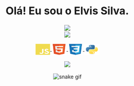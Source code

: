  <h1 align="center" > Olá! Eu sou o Elvis Silva. </h1>

 <div align="center" >
  <a href="https://github.com/elvisilvaa">
  <img height="184em" align="center" src="https://github-readme-stats.vercel.app/api?username=develvisilva&show_icons=true&theme=merko&include_all_commits=true&count_private=true"/><br/>
  <img height="180em" align="center" src="https://github-readme-stats.vercel.app/api/top-langs/?username=develvisilva&layout=compact&langs_count=16&theme=merko"/>
</div>
  
  <div align="center" style="display: inline_block"><br>
  <img align="center" alt="Rafa-Js" height="30" width="40" src="https://raw.githubusercontent.com/devicons/devicon/master/icons/javascript/javascript-plain.svg">
  <img align="center" alt="Rafa-HTML" height="30" width="40" src="https://raw.githubusercontent.com/devicons/devicon/master/icons/html5/html5-original.svg">
  <img align="center" alt="Rafa-CSS" height="30" width="40" src="https://raw.githubusercontent.com/devicons/devicon/master/icons/css3/css3-original.svg">
  <img align="center" alt="Rafa-Python" height="30" width="40" src="https://raw.githubusercontent.com/devicons/devicon/master/icons/python/python-original.svg">
</div><br/>
  
  <div align="center" >
  <a href="https://www.linkedin.com/in/elvis-silva-755838103/" target="_blank"><img src="https://img.shields.io/badge/-LinkedIn-%230077B5?style=for-the-badge&logo=linkedin&logoColor=white" target="_blank"></a> 
 
 ![snake gif](https://github.com/elvisilvaa/elvisilvaa/blob/output/github-contribution-grid-snake.svg)
 
</div>
  
